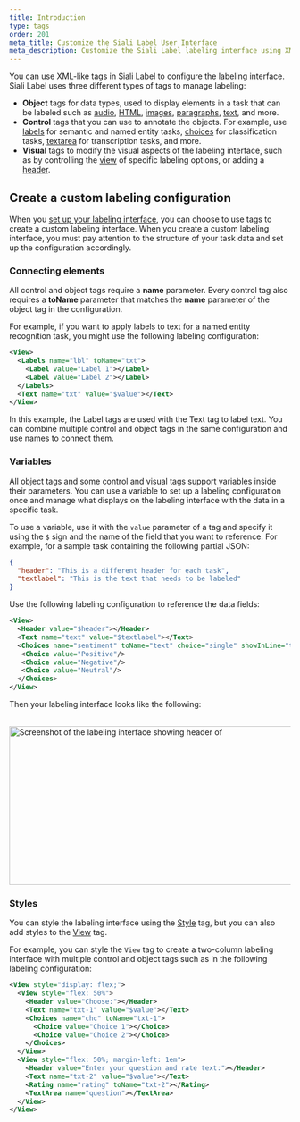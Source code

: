 ```yaml
---
title: Introduction
type: tags
order: 201
meta_title: Customize the Siali Label User Interface
meta_description: Customize the Siali Label labeling interface using XML-like tags for data annotation tasks in machine learning and data science projects.
---
```


You can use XML-like tags in Siali Label to configure the labeling interface. Siali Label uses three different types of tags to manage labeling:
- **Object** tags for data types, used to display elements in a task that can be labeled such as [audio](audio.html), [HTML](hypertext.html), [images](image.html), [paragraphs](paragraphs.html), [text](text.html), and more.
- **Control** tags that you can use to annotate the objects. For example, use [labels](labels.html) for semantic and named entity tasks, [choices](choices.html) for classification tasks, [textarea](textarea.html) for transcription tasks, and more. 
- **Visual** tags to modify the visual aspects of the labeling interface, such as by controlling the [view](view.html) of specific labeling options, or adding a [header](header.html).

## Create a custom labeling configuration

When you [set up your labeling interface](/guide/setup.html), you can choose to use tags to create a custom labeling interface. When you create a custom labeling interface, you must pay attention to the structure of your task data and set up the configuration accordingly. 

### Connecting elements

All control and object tags require a **name** parameter. Every control tag also requires a **toName** parameter that matches the **name** parameter of the object tag in the configuration. 

For example, if you want to apply labels to text for a named entity recognition task, you might use the following labeling configuration:
```xml
<View>
  <Labels name="lbl" toName="txt">
    <Label value="Label 1"></Label>
    <Label value="Label 2"></Label>
  </Labels>
  <Text name="txt" value="$value"></Text>
</View>
```
In this example, the Label tags are used with the Text tag to label text. You can combine multiple control and object tags in the same configuration and use names to connect them.

### Variables

All object tags and some control and visual tags support variables inside their parameters. You can use a variable to set up a labeling configuration once and manage what displays on the labeling interface with the data in a specific task. 

To use a variable, use it with the `value` parameter of a tag and specify it using the `$` sign and the name of the field that you want to reference. For example, for a sample task containing the following partial JSON:
```json
{ 
  "header": "This is a different header for each task", 
  "textlabel": "This is the text that needs to be labeled"
}
```

Use the following labeling configuration to reference the data fields:
```xml
<View>
  <Header value="$header"></Header>
  <Text name="text" value="$textlabel"></Text>
  <Choices name="sentiment" toName="text" choice="single" showInLine="true">
   <Choice value="Positive"/>
   <Choice value="Negative"/>
   <Choice value="Neutral"/>
  </Choices>
</View>
```

Then your labeling interface looks like the following:

<br/>
<img src="/images/tag-header-example.png" alt="Screenshot of the labeling interface showing header of "This is a different header for each task" and text to be labeled of "This is the text that needs to be labeled" followed by a row of 3 checkboxes with Positive, Negative, and Neutral options." class="gif-border" width="748px" height="284px" />


### Styles

You can style the labeling interface using the [Style](style.html) tag, but you can also add styles to the [View](view.html) tag. 

For example, you can style the `View` tag to create a two-column labeling interface with multiple control and object tags such as in the following labeling configuration:
```xml
<View style="display: flex;">
  <View style="flex: 50%">
    <Header value="Choose:"></Header>
    <Text name="txt-1" value="$value"></Text>
    <Choices name="chc" toName="txt-1">
      <Choice value="Choice 1"></Choice>
      <Choice value="Choice 2"></Choice>
    </Choices>
  </View> 
  <View style="flex: 50%; margin-left: 1em">
    <Header value="Enter your question and rate text:"></Header>
    <Text name="txt-2" value="$value"></Text>
    <Rating name="rating" toName="txt-2"></Rating>
    <TextArea name="question"></TextArea>
  </View>
</View>
```
